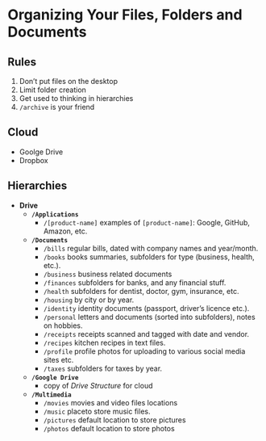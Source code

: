 # Organizing Your Files, Folders and Documents

## Rules

1. Don’t put files on the desktop
2. Limit folder creation
3. Get used to thinking in hierarchies
4. `/archive` is your friend

## Cloud

- Goolge Drive
- Dropbox

## Hierarchies

- **Drive**
  - **`/Applications`**
    - `/[product-name]` examples of `[product-name]`: Google, GitHub, Amazon, etc.
  - **`/Documents`**
    - `/bills` regular bills, dated with company names and year/month.
    - `/books` books summaries, subfolders for type (business, health, etc.).
    - `/business` business related documents
    - `/finances` subfolders for banks, and any financial stuff.
    - `/health` subfolders for dentist, doctor, gym, insurance, etc.
    - `/housing` by city or by year.
    - `/identity` identity documents (passport, driver’s licence etc.).
    - `/personal` letters and documents (sorted into subfolders), notes on hobbies.
    - `/receipts` receipts scanned and tagged with date and vendor.
    - `/recipes` kitchen recipes in text files.
    - `/profile` profile photos for uploading to various social media sites etc.
    - `/taxes` subfolders for taxes by year.
  - **`/Google Drive`**
    - copy of *Drive Structure* for cloud
  - **`/Multimedia`**
    - `/movies` movies and video files locations
    - `/music` placeto store music files.
    - `/pictures` default location to store pictures
    - `/photos` default location to store photos
    

